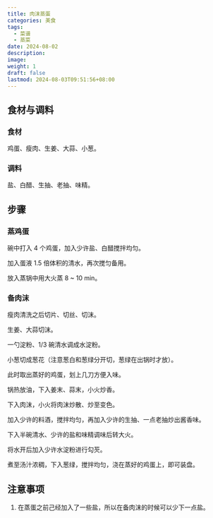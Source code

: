 ```yaml
---
title: 肉沫蒸蛋
categories: 美食
tags:
  - 菜谱
  - 蒸菜
date: 2024-08-02
description: 
image: 
weight: 1
draft: false
lastmod: 2024-08-03T09:51:56+08:00
---
```

## 食材与调料

### 食材

鸡蛋、瘦肉、生姜、大蒜、小葱。

### 调料

盐、白醋、生抽、老抽、味精。

## 步骤

### 蒸鸡蛋

碗中打入 4 个鸡蛋，加入少许盐、白醋搅拌均匀。

加入蛋液 1.5 倍体积的清水，再次搅匀备用。

放入蒸锅中用大火蒸 8 ~ 10 min。

### 备肉沫

瘦肉清洗之后切片、切丝、切沫。

生姜、大蒜切沫。

一勺淀粉、1/3 碗清水调成水淀粉。

小葱切成葱花（注意葱白和葱绿分开切，葱绿在出锅时才放）。

此时取出蒸好的鸡蛋，划上几刀方便入味。

锅热放油，下入姜末、蒜末，小火炒香。

下入肉沫，小火将肉沫炒散、炒至变色。

加入少许的料酒，搅拌均匀，再加入少许的生抽、一点老抽炒出酱香味。

下入半碗清水、少许的盐和味精调味后转大火。

将水开后加入少许水淀粉进行勾芡。

煮至汤汁浓稠，下入葱绿，搅拌均匀，浇在蒸好的鸡蛋上，即可装盘。

## 注意事项

1. 在蒸蛋之前己经加入了一些盐，所以在备肉沫的时候可以少下一点盐。

